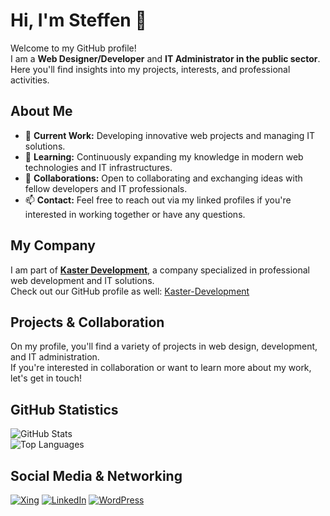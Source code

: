 # Hi, I'm Steffen 👋

Welcome to my GitHub profile!  
I am a **Web Designer/Developer** and **IT Administrator in the public sector**.  
Here you'll find insights into my projects, interests, and professional activities.

## About Me
- 🔭 **Current Work:** Developing innovative web projects and managing IT solutions.
- 🌱 **Learning:** Continuously expanding my knowledge in modern web technologies and IT infrastructures.
- 👯 **Collaborations:** Open to collaborating and exchanging ideas with fellow developers and IT professionals.
- 📫 **Contact:** Feel free to reach out via my linked profiles if you're interested in working together or have any questions.

## My Company
I am part of [**Kaster Development**](https://kaster-development.de), a company specialized in professional web development and IT solutions.  
Check out our GitHub profile as well: [Kaster-Development](https://github.com/Kaster-Development)

## Projects & Collaboration
On my profile, you'll find a variety of projects in web design, development, and IT administration.  
If you're interested in collaboration or want to learn more about my work, let's get in touch!

## GitHub Statistics
![GitHub Stats](https://github-readme-stats.vercel.app/api?username=Steffenkt&show_icons=true&theme=radical)  
![Top Languages](https://github-readme-stats.vercel.app/api/top-langs/?username=Steffenkt&layout=compact)

## Social Media & Networking

[![Xing](https://img.shields.io/badge/Xing-006567?style=for-the-badge&logo=xing&logoColor=white)](https://www.xing.com/profile/Steffen_Kaster)
[![LinkedIn](https://img.shields.io/badge/LinkedIn-0A66C2?style=for-the-badge&logo=linkedin&logoColor=white)](https://www.linkedin.com/in/steffen-kaster-549b8413b/?originalSubdomain=de)
[![WordPress](https://img.shields.io/badge/WordPress-21759B?style=for-the-badge&logo=wordpress&logoColor=white)](https://profiles.wordpress.org/steffenka/)

<!---
Steffenkt/Steffenkt is a ✨ special ✨ repository because its `README.md` (this file) appears on your GitHub profile.
You can click the Preview link to take a look at your changes.
--->
